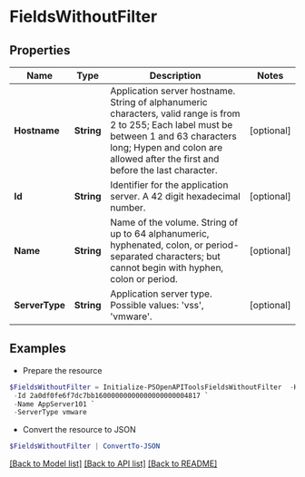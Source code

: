 # FieldsWithoutFilter
## Properties

Name | Type | Description | Notes
------------ | ------------- | ------------- | -------------
**Hostname** | **String** | Application server hostname. String of alphanumeric characters, valid range is from 2 to 255; Each label must be between 1 and 63 characters long; Hypen and  colon are allowed after the first and before the last character. | [optional] 
**Id** | **String** | Identifier for the application server. A 42 digit hexadecimal number. | [optional] 
**Name** | **String** | Name of the volume. String of up to 64 alphanumeric, hyphenated, colon, or period-separated characters; but cannot begin with hyphen, colon or period. | [optional] 
**ServerType** | **String** | Application server type. Possible values: &#39;vss&#39;, &#39;vmware&#39;. | [optional] 

## Examples

- Prepare the resource
```powershell
$FieldsWithoutFilter = Initialize-PSOpenAPIToolsFieldsWithoutFilter  -Hostname nimble-appserver.com `
 -Id 2a0df0fe6f7dc7bb16000000000000000000004817 `
 -Name AppServer101 `
 -ServerType vmware
```

- Convert the resource to JSON
```powershell
$FieldsWithoutFilter | ConvertTo-JSON
```

[[Back to Model list]](../README.md#documentation-for-models) [[Back to API list]](../README.md#documentation-for-api-endpoints) [[Back to README]](../README.md)

